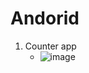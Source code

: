# Andorid
1. Counter app
   - ![image](https://github.com/user-attachments/assets/5824773a-9bb2-4b48-8b13-7d04316ae57e)
